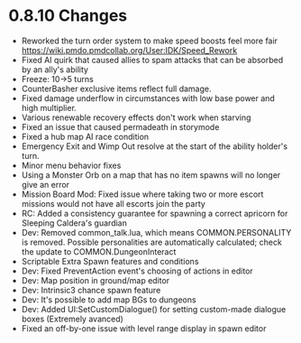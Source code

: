 # 0.8.10 Changes #

* Reworked the turn order system to make speed boosts feel more fair https://wiki.pmdo.pmdcollab.org/User:IDK/Speed_Rework
* Fixed AI quirk that caused allies to spam attacks that can be absorbed by an ally's ability
* Freeze: 10->5 turns
* CounterBasher exclusive items reflect full damage.
* Fixed damage underflow in circumstances with low base power and high multiplier.
* Various renewable recovery effects don't work when starving
* Fixed an issue that caused permadeath in storymode
* Fixed a hub map AI race condition
* Emergency Exit and Wimp Out resolve at the start of the ability holder's turn.
* Minor menu behavior fixes
* Using a Monster Orb on a map that has no item spawns will no longer give an error
* Mission Board Mod: Fixed issue where taking two or more escort missions would not have all escorts join the party
* RC: Added a consistency guarantee for spawning a correct apricorn for Sleeping Caldera's guardian
* Dev: Removed common_talk.lua, which means COMMON.PERSONALITY is removed.  Possible personalities are automatically calculated; check the update to COMMON.DungeonInteract
* Scriptable Extra Spawn features and conditions
* Dev: Fixed PreventAction event's choosing of actions in editor
* Dev: Map position in ground/map editor
* Dev: Intrinsic3 chance spawn feature
* Dev: It's possible to add map BGs to dungeons
* Dev: Added UI:SetCustomDialogue() for setting custom-made dialogue boxes (Extremely avanced)
* Fixed an off-by-one issue with level range display in spawn editor